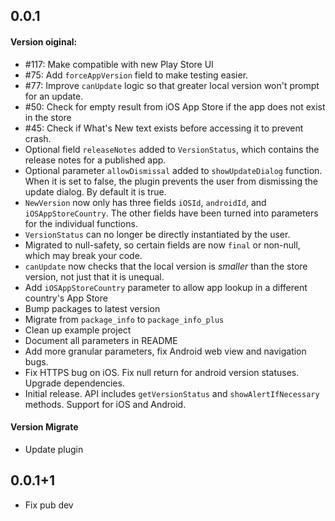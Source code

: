 ## 0.0.1
#### Version oiginal: 
* #117: Make compatible with new Play Store UI
* #75: Add `forceAppVersion` field to make testing easier.
* #77: Improve `canUpdate` logic so that greater local version won't prompt for an update.
* #50: Check for empty result from iOS App Store if the app does not exist in the store
* #45: Check if What's New text exists before accessing it to prevent crash.
* Optional field `releaseNotes` added to `VersionStatus`, which contains the release notes for a published app.
* Optional parameter `allowDismissal` added to `showUpdateDialog` function. When it is set to false, the plugin prevents the user from dismissing the update dialog. By default it is true.
* `NewVersion` now only has three fields `iOSId`, `androidId`, and `iOSAppStoreCountry`. The other fields have been turned into parameters for the individual functions.
* `VersionStatus` can no longer be directly instantiated by the user.
* Migrated to null-safety, so certain fields are now `final` or non-null, which may break your code.
* `canUpdate` now checks that the local version is *smaller* than the store version, not just that it is unequal.
* Add `iOSAppStoreCountry` parameter to allow app lookup in a different country's App Store
* Bump packages to latest version
* Migrate from `package_info` to `package_info_plus`
* Clean up example project
* Document all parameters in README
* Add more granular parameters, fix Android web view and navigation bugs.
* Fix HTTPS bug on iOS. Fix null return for android version statuses. Upgrade dependencies.
* Initial release. API includes `getVersionStatus` and `showAlertIfNecessary` methods. Support for iOS and Android.
#### Version Migrate
* Update plugin

## 0.0.1+1
* Fix pub dev